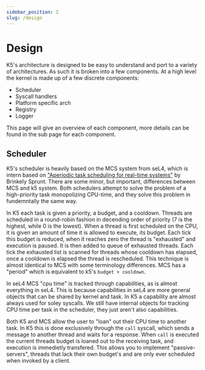 ```yaml
---
sidebar_position: 2
slug: /design
---
```


# Design 

K5's architecture is designed to be easy to understand and port to a variety of architectures. As such it is broken into a few components. At a high level the kernel is made up of a few discrete components:
- Scheduler
- Syscall handlers
- Platform specific arch
- Registry
- Logger

This page will give an overview of each component, more details can be found in the sub page for each component.

## Scheduler

K5's scheduler is heavily based on the MCS system from seL4, which is intern based on ["Aperiodic task scheduling for real-time systems"](https://trustworthy.systems/publications/csiro_full_text/Lyons_MAH_18.pdf) by Brinkely Sprunt. There are some minor, but important, differences between MCS and k5 system. Both schedulers attempt to solve the problem of a high-priority task monopolizing CPU-time, and they solve this problem in fundemntally the same way.

In K5 each task is given a priority, a budget, and a cooldown. Threads are scheduled in a round-robin fashion in decending order of priority (7 is the highest, while 0 is the lowest). When a thread is first scheduled on the CPU, it is given an amount of time it is allowed to execute, its budget. Each tick this budget is reduced, when it reaches zero the thread is "exhausted" and execution is paused. It is then added to queue of exhausted threads. Each tick the exhausted list is scanned for threads whose cooldown has elapsed, once a cooldown is elapsed the thread is rescheduled. This technique is almost identical to MCS with some terminology differences. MCS has a "period" which is equivalent to k5's `budget + cooldown`. 

In seL4 MCS "cpu time" is tracked through capabilities, as is almost everything in seL4. This is because capabilities in seL4 are more general objects that can be shared by kernel and task. In K5 a capability are almost always used for soley syscalls. We still have internal objects for tracking CPU time per task in the scheduler, they just aren't also capabilities. 


Both K5 and MCS allow the user to "loan" out their CPU time to another task. In K5 this is done exclusively through the `call` syscall, which sends a message to another thread and waits for a response. When `call` is executed the current threads budget is loaned out to the receiving task, and execution is immedietly transfered. This allows you to implement "passive-servers", threads that lack their own budget's and are only ever scheduled when invoked by a client.
